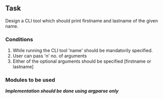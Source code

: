 ## Task

Design a CLI tool which should print firstname and lastname of the given name.

### Conditions

1. While running the CLI tool 'name' should be mandatorily specified.
2. User can pass 'n' no. of arguments
3. Either of the optional arguments should be specified [firstname or lastname]

### Modules to be used

***Implementation should be done using argparse only***


